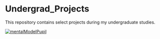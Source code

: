 # Undergrad_Projects
This repository contains select projects during my undergraduate studies.

[![mentalModelPupil](https://img.youtu.be/ZQOfGTShs-A/0.jpg)](https://www.youtu.be/ZQOfGTShs-A "protocolMentalModel")